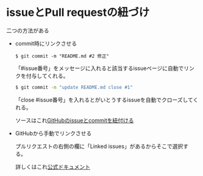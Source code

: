 # issueとPull requestの紐づけ

二つの方法がある

- commit時にリンクさせる

  ```shell
  $ git commit -m "README.md #2 修正"
  ```

  「#issue番号」をメッセージに入れると該当するissueページに自動でリンクを付与してくれる。

  ```sh
  $ git commit -m "update README.md close #1"
  ```

  「close #issue番号」を入れるとがいとうするissueを自動でクローズしてくれる。

  ソースはこれ[GitHubのissueとcommitを紐付ける](https://qiita.com/cotolier_risa/items/210db74e6496d4359be7)

  

- GitHubから手動でリンクさせる

  プルリクエストの右側の欄に「Linked issues」があるからそこで選択する。

  詳しくはこれ[公式ドキュメント](https://docs.github.com/ja/github/managing-your-work-on-github/linking-a-pull-request-to-an-issue)

  



